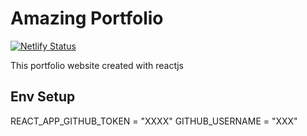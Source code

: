 # Amazing Portfolio 
[![Netlify Status](https://api.netlify.com/api/v1/badges/b62d1e01-215b-4c5f-b632-3506410829de/deploy-status)](https://app.netlify.com/sites/pedantic-jang-2bcf26/deploys)
<p>This portfolio website created with reactjs</p>

## Env Setup

REACT_APP_GITHUB_TOKEN = "XXXX"
GITHUB_USERNAME = "XXX"
